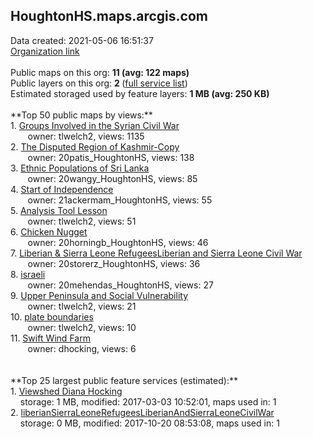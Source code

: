<h2>HoughtonHS.maps.arcgis.com</h2> Data created: 2021-05-06 16:51:37 <br /><a target='new' href='https://HoughtonHS.maps.arcgis.com'>Organization link</a><br /><br />Public maps on this org: <b>11 (avg: 122 maps)</b><br />Public layers on this org: <b>2 </b>(<a target='new' href='https://services.arcgis.com/CFqsrn0OP3ITZd0u/ArcGIS/rest/services'>full service list</a>)<br />Estimated storaged used by feature layers: <b>1 MB (avg: 250 KB)</b><br /><br />**Top 50 public maps by views:**<br />  1. <a target='new' href='https://www.arcgis.com/home/item.html?id=932a2c277242497cac5d0986a135b599'>Groups Involved in the Syrian Civil War</a> <br />  &nbsp;&nbsp;&nbsp;&nbsp; &nbsp;&nbsp;owner: tlwelch2, views: 1135<br />  2. <a target='new' href='https://www.arcgis.com/home/item.html?id=615b141f2385441c8a7904ca98eff4be'>The Disputed Region of Kashmir-Copy</a> <br />  &nbsp;&nbsp;&nbsp;&nbsp; &nbsp;&nbsp;owner: 20patis_HoughtonHS, views: 138<br />  3. <a target='new' href='https://www.arcgis.com/home/item.html?id=5dba06e75c234663b18d8753dcff8c85'>Ethnic Populations of Sri Lanka</a> <br />  &nbsp;&nbsp;&nbsp;&nbsp; &nbsp;&nbsp;owner: 20wangy_HoughtonHS, views: 85<br />  4. <a target='new' href='https://www.arcgis.com/home/item.html?id=c283732d74614410815fdc32d7eea846'>Start of Independence</a> <br />  &nbsp;&nbsp;&nbsp;&nbsp; &nbsp;&nbsp;owner: 21ackermam_HoughtonHS, views: 55<br />  5. <a target='new' href='https://www.arcgis.com/home/item.html?id=25533dbb1d254dc89827fc29baad03ec'>Analysis Tool Lesson</a> <br />  &nbsp;&nbsp;&nbsp;&nbsp; &nbsp;&nbsp;owner: tlwelch2, views: 51<br />  6. <a target='new' href='https://www.arcgis.com/home/item.html?id=fe29ca87b7ad4dd29b99613b81aecb6a'>Chicken Nugget</a> <br />  &nbsp;&nbsp;&nbsp;&nbsp; &nbsp;&nbsp;owner: 20horningb_HoughtonHS, views: 46<br />  7. <a target='new' href='https://www.arcgis.com/home/item.html?id=b3a26b128a8140efa522c6fa53b5d0bf'>Liberian & Sierra Leone RefugeesLiberian and Sierra Leone Civil War</a> <br />  &nbsp;&nbsp;&nbsp;&nbsp; &nbsp;&nbsp;owner: 20storerz_HoughtonHS, views: 36<br />  8. <a target='new' href='https://www.arcgis.com/home/item.html?id=0373b57f74084a9a89cda5ecb6cc1f3b'>israeli</a> <br />  &nbsp;&nbsp;&nbsp;&nbsp; &nbsp;&nbsp;owner: 20mehendas_HoughtonHS, views: 27<br />  9. <a target='new' href='https://www.arcgis.com/home/item.html?id=690e3ea86399431ead5c1973aae378e5'>Upper Peninsula and Social Vulnerability</a> <br />  &nbsp;&nbsp;&nbsp;&nbsp; &nbsp;&nbsp;owner: tlwelch2, views: 21<br />  10. <a target='new' href='https://www.arcgis.com/home/item.html?id=5411f09bd29a41959e54f384d3cb4054'>plate boundaries</a> <br />  &nbsp;&nbsp;&nbsp;&nbsp; &nbsp;&nbsp;owner: tlwelch2, views: 10<br />  11. <a target='new' href='https://www.arcgis.com/home/item.html?id=bad7139fcbd44565befef0d0317db993'>Swift Wind Farm</a> <br />  &nbsp;&nbsp;&nbsp;&nbsp; &nbsp;&nbsp;owner: dhocking, views: 6<br /><br /><br />**Top 25 largest public feature services (estimated):**<br /> 1. <a target='new' href='https://www.arcgis.com/home/item.html?id=98ad0e7474e04f17bc6baf3ad659cff0'>Viewshed Diana Hocking</a><br /> &nbsp;&nbsp;&nbsp;&nbsp;storage: 1 MB, modified: 2017-03-03 10:52:01, maps used in: 1<br /> 2. <a target='new' href='https://www.arcgis.com/home/item.html?id=6095a554d6f444b882f6f819599e63a0'>liberianSierraLeoneRefugeesLiberianAndSierraLeoneCivilWar</a><br /> &nbsp;&nbsp;&nbsp;&nbsp;storage: 0 MB, modified: 2017-10-20 08:53:08, maps used in: 1<br />